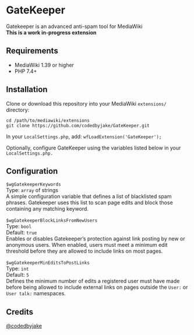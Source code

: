 # GateKeeper
Gatekeeper is an advanced anti-spam tool for MediaWiki <br/>
**This is a work in-progress extension**

## Requirements

- MediaWiki 1.39 or higher
- PHP 7.4+

## Installation
Clone or download this repository into your MediaWiki `extensions/` directory: <br/>
```
cd /path/to/mediawiki/extensions
git clone https://github.com/codedbyjake/GateKeeper.git
```

In your `LocalSettings.php`, add:
`wfLoadExtension('GateKeeper');`

Optionally, configure GateKeeper using the variables listed below in your `LocalSettings.php.`

## Configuration

`$wgGatekeeperKeywords` 
  <br/>Type: `array` of strings
  <br/>A simple configuration variable that defines a list of blacklisted spam phrases. Gatekeeper uses this list to scan page edits and block those containing any matching keyword.
<br/><br/>
`$wgGatekeeperBlockLinksFromNewUsers` 
  <br/>Type: `bool` 
  <br/>Default: `true`
  <br/>Enables or disables Gatekeeper’s protection against link posting by new or anonymous users. When enabled, users must meet a minimum edit threshold before they are allowed to include links on most pages. <br/><br/>
`$wgGatekeeperMinEditsToPostLinks`
  <br/>Type: `int`
  <br/>Default: `5`
  <br/>Defines the minimum number of edits a registered user must have made before being allowed to include external links on pages outside the `User:` or `User talk:` namespaces.

## Credits
[@codedbyjake](https://github.com/codedbyjake)
